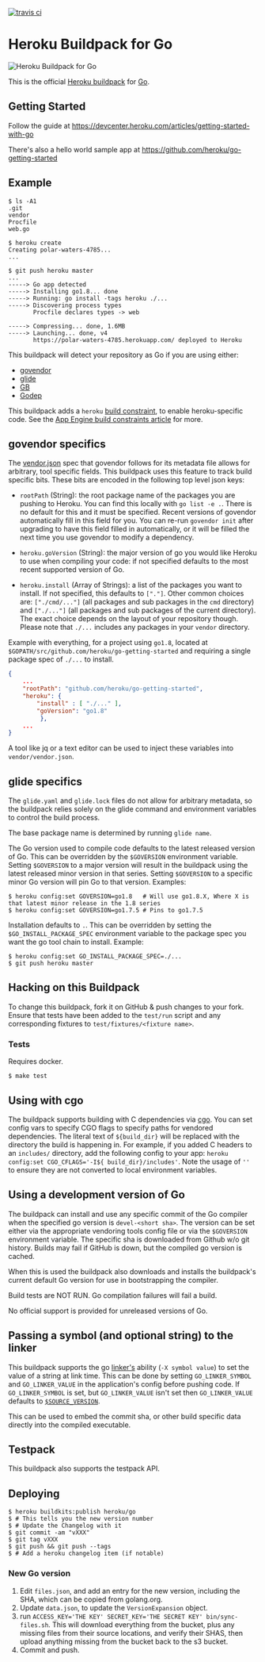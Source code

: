 [![travis ci](https://travis-ci.org/heroku/heroku-buildpack-go.svg?branch=master)](https://travis-ci.org/heroku/heroku-buildpack-go)

# Heroku Buildpack for Go

![Heroku Buildpack for Go](https://cloud.githubusercontent.com/assets/51578/15877053/53506724-2cdf-11e6-878c-e2ef60ba741f.png)

This is the official [Heroku buildpack][buildpack] for [Go][go].

## Getting Started

Follow the guide at
<https://devcenter.heroku.com/articles/getting-started-with-go>

There's also a hello world sample app at
<https://github.com/heroku/go-getting-started>

## Example

```
$ ls -A1
.git
vendor
Procfile
web.go

$ heroku create
Creating polar-waters-4785...
...

$ git push heroku master
...
-----> Go app detected
-----> Installing go1.8... done
-----> Running: go install -tags heroku ./...
-----> Discovering process types
       Procfile declares types -> web

-----> Compressing... done, 1.6MB
-----> Launching... done, v4
       https://polar-waters-4785.herokuapp.com/ deployed to Heroku
```

This buildpack will detect your repository as Go if you are using either:

- [govendor][govendor]
- [glide][glide]
- [GB][gb]
- [Godep][godep]

This buildpack adds a `heroku` [build constraint][build-constraint], to enable
heroku-specific code. See the [App Engine build constraints
article][app-engine-build-constraints] for more.

## govendor specifics

The [vendor.json][vendor.json] spec that govendor follows for its metadata
file allows for arbitrary, tool specific fields. This buildpack uses this
feature to track build specific bits. These bits are encoded in the following
top level json keys:

* `rootPath` (String): the root package name of the packages you are pushing to
  Heroku. You can find this locally with `go list -e .`. There is no default for
  this and it must be specified. Recent versions of govendor automatically fill
  in this field for you. You can re-run `govendor init` after upgrading to have
  this field filled in automatically, or it will be filled the next time you use
   govendor to modify a dependency.

* `heroku.goVersion` (String): the major version of go you would like Heroku to
  use when compiling your code: if not specified defaults to the most recent
  supported version of Go.

* `heroku.install` (Array of Strings): a list of the packages you want to install.
  If not specified, this defaults to `["."]`. Other common choices are:
  `["./cmd/..."]` (all packages and sub packages in the `cmd` directory) and
  `["./..."]` (all packages and sub packages of the current directory). The exact
   choice depends on the layout of your repository though. Please note that `./...`
   includes any packages in your `vendor` directory.


Example with everything, for a project using `go1.8`, located at
`$GOPATH/src/github.com/heroku/go-getting-started` and requiring a single package
spec of `./...` to install.

```json
{
    ...
    "rootPath": "github.com/heroku/go-getting-started",
    "heroku": {
        "install" : [ "./..." ],
        "goVersion": "go1.8"
         },
    ...
}
```

A tool like jq or a text editor can be used to inject these variables into
`vendor/vendor.json`.

## glide specifics

The `glide.yaml` and `glide.lock` files do not allow for arbitrary metadata, so
the buildpack relies solely on the glide command and environment variables to
control the build process.

The base package name is determined by running `glide name`.

The Go version used to compile code defaults to the latest released version of Go.
This can be overridden by the `$GOVERSION` environment variable. Setting
`$GOVERSION` to a major version will result in the buildpack using the
latest released minor version in that series. Setting `$GOVERSION` to a specific
minor Go version will pin Go to that version. Examples:

```console
$ heroku config:set GOVERSION=go1.8   # Will use go1.8.X, Where X is that latest minor release in the 1.8 series
$ heroku config:set GOVERSION=go1.7.5 # Pins to go1.7.5
```

Installation defaults to `.`. This can be overridden by setting the
`$GO_INSTALL_PACKAGE_SPEC` environment variable to the package spec you want the
go tool chain to install. Example:

```console
$ heroku config:set GO_INSTALL_PACKAGE_SPEC=./...
$ git push heroku master
```


## Hacking on this Buildpack

To change this buildpack, fork it on GitHub & push changes to your fork. Ensure
that tests have been added to the `test/run` script and any corresponding fixtures to
`test/fixtures/<fixture name>`.

### Tests

Requires docker.

```console
$ make test
```

## Using with cgo

The buildpack supports building with C dependencies via [cgo][cgo]. You can set
config vars to specify CGO flags to specify paths for vendored dependencies. The
literal text of `${build_dir}` will be replaced with the directory the build is
happening in. For example, if you added C headers to an `includes/` directory,
add the following config to your app: `heroku config:set CGO_CFLAGS='-I${
build_dir}/includes'`. Note the usage of `''` to ensure they are not converted to
local environment variables.

## Using a development version of Go

The buildpack can install and use any specific commit of the Go compiler when
the specified go version is `devel-<short sha>`. The version can be set either
via the appropriate vendoring tools config file or via the `$GOVERSION`
environment variable. The specific sha is downloaded from Github w/o git
history. Builds may fail if GitHub is down, but the compiled go version is
cached.

When this is used the buildpack also downloads and installs the buildpack's
current default Go version for use in bootstrapping the compiler.

Build tests are NOT RUN. Go compilation failures will fail a build.

No official support is provided for unreleased versions of Go.

## Passing a symbol (and optional string) to the linker

This buildpack supports the go [linker's][go-linker] ability (`-X symbol value`)
to set the value of a string at link time. This can be done by setting
`GO_LINKER_SYMBOL` and `GO_LINKER_VALUE` in the application's config before
pushing code. If `GO_LINKER_SYMBOL` is set, but `GO_LINKER_VALUE` isn't set then
`GO_LINKER_VALUE` defaults to [`$SOURCE_VERSION`][source-version].

This can be used to embed the commit sha, or other build specific data directly
into the compiled executable.

## Testpack

This buildpack also supports the testpack API.


## Deploying

```console
$ heroku buildkits:publish heroku/go
$ # This tells you the new version number
$ # Update the Changelog with it
$ git commit -am "vXXX"
$ git tag vXXX
$ git push && git push --tags
$ # Add a heroku changelog item (if notable)
```

### New Go version

1. Edit `files.json`, and add an entry for the new version, including the SHA,
   which can be copied from golang.org.
1. Update `data.json`, to update the `VersionExpansion` object.
1. run `ACCESS_KEY='THE KEY' SECRET_KEY='THE SECRET KEY' bin/sync-files.sh`.
   This will download everything from the bucket, plus any missing files from
   their source locations, and verify their SHAS, then upload anything missing
   from the bucket back to the s3 bucket.
1. Commit and push.

[go]: http://golang.org/
[buildpack]: http://devcenter.heroku.com/articles/buildpacks
[go-linker]: https://golang.org/cmd/ld/
[godep]: https://github.com/tools/godep
[govendor]: https://github.com/kardianos/govendor
[gb]: https://getgb.io/
[quickstart]: http://mmcgrana.github.com/2012/09/getting-started-with-go-on-heroku.html
[build-constraint]: http://golang.org/pkg/go/build/
[app-engine-build-constraints]: http://blog.golang.org/2013/01/the-app-engine-sdk-and-workspaces-gopath.html
[source-version]: https://devcenter.heroku.com/articles/buildpack-api#bin-compile
[cgo]: http://golang.org/cmd/cgo/
[vendor.json]: https://github.com/kardianos/vendor-spec
[gopgsqldriver]: https://github.com/jbarham/gopgsqldriver
[glide]: https://github.com/Masterminds/glide
